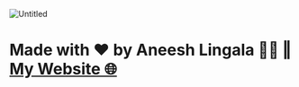 
![Untitled](https://user-images.githubusercontent.com/87113916/234128017-ae6179f5-00e1-40e7-a97a-bb1ab2d37a7f.png)

# Made with ♥ by Aneesh Lingala 👨‍💻 ‖ [My Website 🌐](https://aneeshlingala.github.io)
